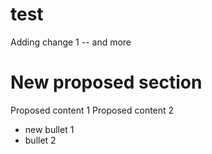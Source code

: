 # test
Adding change 1 -- and more

# New proposed section

Proposed content 1
Proposed content 2

- new bullet 1
- bullet 2

